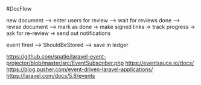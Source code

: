 #DocFlow

new document --> enter users for review --> wait for reviews done --> revise document --> mark as done
                    -> make signed links        -> track progress       -> ask for re-review
                    -> send out notifications

event fired --> ShouldBeStored --> save in ledger

https://github.com/spatie/laravel-event-projector/blob/master/src/EventSubscriber.php
https://eventsauce.io/docs/
https://blog.pusher.com/event-driven-laravel-applications/
https://laravel.com/docs/5.6/events